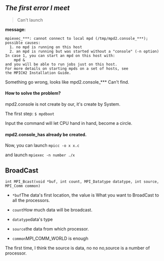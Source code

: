 ## ***The first error I meet***

> Can't launch

**message:**

```shell
mpiexec_***: cannot connect to local mpd (/tmp/mpd2.console_***); possible causes:
  1. no mpd is running on this host
  2. an mpd is running but was started without a "console" (-n option)
In case 1, you can start an mpd on this host with:
    mpd &
and you will be able to run jobs just on this host.
For more details on starting mpds on a set of hosts, see
the MPICH2 Installation Guide.
```

Something go wrong, looks like mpd2.console_*** Can't find.

#### **How to solve the problem?**

mpd2.console is not create by our, it's create by System.

The first step: `$ mpdboot`

Input the command will let CPU hand in hand, become a circle.

#### **mpd2.console_has already be created.**

Now, you can launch `mpicc -o x x.c`

and launch `mpiexec -n number ./x`

## BroadCast

`int MPI_Bcast(void *buf, int count, MPI_Datatype datatype, int source, MPI_Comm common)`

* `*buf`The data's first location, the value is What you want to BroadCast to all the processors.
* `count`How much data will be broadcast.

* `datatype`data's type
* `source`the data from which processor.

* `common`MPI_COMM_WORLD is enough

<text>The first time, I think the source is data, no no no,source is a number of processor.</text>

